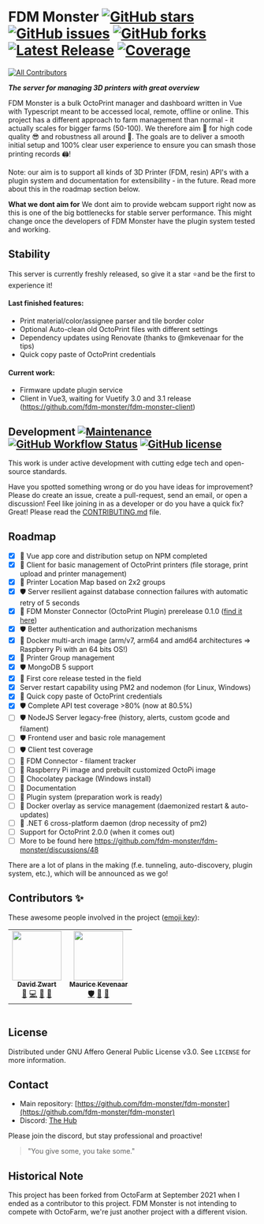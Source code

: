 # FDM Monster [![GitHub stars](https://img.shields.io/github/stars/fdm-monster/fdmonster)](https://github.com/fdm-monster/fdm-monster/stargazers) [![GitHub issues](https://img.shields.io/github/issues/fdm-monster/fdm-monster?color=green)](https://github.com/fdm-monster/fdm-monster/issues) [![GitHub forks](https://img.shields.io/github/forks/fdm-monster/fdm-monster)](https://github.com/fdm-monster/fdm-monster/network/members) [![Latest Release](https://img.shields.io/github/release/fdm-monster/fdm-monster)](https://github.com/fdm-monster/fdm-monster/releases/latest) [![Coverage](https://img.shields.io/codecov/c/github/fdm-monster/fdm-monster/develop?color=green)](https://app.codecov.io/gh/fdm-monster/fdm-monster)
<!-- ALL-CONTRIBUTORS-BADGE:START - Do not remove or modify this section -->
[![All Contributors](https://img.shields.io/badge/all_contributors-2-orange.svg?style=flat-square)](#contributors-)
<!-- ALL-CONTRIBUTORS-BADGE:END -->

**_The server for managing 3D printers with great overview_**

FDM Monster is a bulk OctoPrint manager and dashboard written in Vue with Typescript meant to be accessed local, remote, offline or online. This project has a different approach to farm management than normal - it actually scales for bigger farms (50-100). We therefore aim 🚀 for high code quality 😎 and robustness all around 💪. The goals are to deliver a smooth initial setup and 100% clear user experience to ensure you can smash those printing records 🖨️!

Note: our aim is to support all kinds of 3D Printer (FDM, resin) API's with a plugin system and documentation for extensibility - in the future. Read more about this in the roadmap section below.

**What we dont aim for**
We dont aim to provide webcam support right now as this is one of the big bottlenecks for stable server performance. This might change once the developers of FDM Monster have the plugin system tested and working.

<!--  ![Docker Pulls](https://img.shields.io/docker/pulls/fdm-monster/fdm-monster) -->
<!-- ![GitHub release (latest by date)](https://img.shields.io/github/downloads/fdm-monster/fdm-monster/latest/total) -->

## Stability

This server is currently freshly released, so give it a star ⭐and be the first to experience it! 

#### Last finished features: 
- Print material/color/assignee parser and tile border color
- Optional Auto-clean old OctoPrint files with different settings
- Dependency updates using Renovate (thanks to @mkevenaar for the tips)
- Quick copy paste of OctoPrint credentials
#### Current work: 
- Firmware update plugin service
- Client in Vue3, waiting for Vuetify 3.0 and 3.1 release (https://github.com/fdm-monster/fdm-monster-client)

## Development [![Maintenance](https://img.shields.io/badge/Maintained%3F-yes-green.svg)](https://gitHub.com/fdm-monster/fdm-monster/graphs/commit-activity) [![GitHub Workflow Status](https://img.shields.io/github/workflow/status/fdm-monster/fdm-monster/Node.js%20CI?query=branch%3Adevelop)](https://github.com/fdm-monster/fdm-monster/actions/workflows/nodejs.yml?query=branch%3Adevelop) [![GitHub license](https://img.shields.io/github/license/fdm-monster/fdm-monster)](https://github.com/fdm-monster/fdm-monster/blob/master/LICENSE.txt)
This work is under active development with cutting edge tech and open-source standards. 

Have you spotted something wrong or do you have ideas for improvement? Please do create an issue, create a pull-request, send an email, or open a discussion!
Feel like joining in as a developer or do you have a quick fix? Great! Please read the [CONTRIBUTING.md](CONTRIBUTING.md) file.

## Roadmap

- [x] :rocket: Vue app core and distribution setup on NPM completed
- [x] :rocket: Client for basic management of OctoPrint printers (file storage, print upload and printer management)
- [x] 🌟 Printer Location Map based on 2x2 groups
- [x] 🛡️ Server resilient against database connection failures with automatic retry of 5 seconds
- [x] 🔌 FDM Monster Connector (OctoPrint Plugin) prerelease 0.1.0 ([find it here](https://gitHub.com/fdm-monster/fdm-connector/releases))
- [x] 🛡️ Better authentication and authorization mechanisms
- [x] :rocket: Docker multi-arch image (arm/v7, arm64 and amd64 architectures => Raspberry Pi with an 64 bits OS!)
- [x] :rocket: Printer Group management
- [x] 🛡️ MongoDB 5 support
- [x] :rocket: First core release tested in the field
- [x] Server restart capability using PM2 and nodemon (for Linux, Windows)
- [x] :rocket: Quick copy paste of OctoPrint credentials
- [x] 🛡️ Complete API test coverage >80% (now at 80.5%)
- [ ] 🛡️ NodeJS Server legacy-free (history, alerts, custom gcode and filament)
- [ ] 🛡️ Frontend user and basic role management
- [ ] 🛡️ Client test coverage
- [ ] 🔌 FDM Connector - filament tracker 
- [ ] 🔌 Raspberry Pi image and prebuilt customized OctoPi image
- [ ] :rocket: Chocolatey package (Windows install)
- [ ] :rocket: Documentation
- [ ] :rocket: Plugin system (preparation work is ready)
- [ ] :rocket: Docker overlay as service management (daemonized restart & auto-updates)
- [ ] :rocket: .NET 6 cross-platform daemon (drop necessity of pm2)
- [ ] Support for OctoPrint 2.0.0 (when it comes out)
- [ ] More to be found here https://github.com/fdm-monster/fdm-monster/discussions/48

There are a lot of plans in the making (f.e. tunneling, auto-discovery, plugin system,  etc.), which will be announced as we go!

## Contributors ✨

These awesome people involved in the project ([emoji key](https://allcontributors.org/docs/en/emoji-key)):
<!-- ALL-CONTRIBUTORS-LIST:START - Do not remove or modify this section -->
<!-- prettier-ignore-start -->
<!-- markdownlint-disable -->
<table>
  <tr>
    <td align="center"><a href="https://github.com/davidzwa"><img src="https://avatars.githubusercontent.com/u/6005355?v=4?s=100" width="100px;" alt=""/><br /><sub><b>David Zwart</b></sub></a><br /><a href="https://github.com/fdm-monster/fdm-monster/issues?q=author%3Adavidzwa" title="Bug reports">🐛</a> <a href="https://github.com/fdm-monster/fdm-monster/commits?author=davidzwa" title="Code">💻</a> <a href="#maintenance-davidzwa" title="Maintenance">🚧</a> <a href="#userTesting-davidzwa" title="User Testing">📓</a></td>
    <td align="center"><a href="https://kevenaar.name"><img src="https://avatars.githubusercontent.com/u/834643?v=4?s=100" width="100px;" alt=""/><br /><sub><b>Maurice Kevenaar</b></sub></a><br /><a href="#security-mkevenaar" title="Security">🛡️</a> <a href="#maintenance-mkevenaar" title="Maintenance">🚧</a> <a href="#ideas-mkevenaar" title="Ideas, Planning, & Feedback">🤔</a></td>
  </tr>
</table>

<!-- markdownlint-restore -->
<!-- prettier-ignore-end -->

<!-- ALL-CONTRIBUTORS-LIST:END -->

<!-- ALL-CONTRIBUTORS-LIST:START - Do not remove or modify this section -->
<!-- prettier-ignore-start -->
<!-- markdownlint-disable -->
<!-- markdownlint-restore -->
<!-- prettier-ignore-end -->

<table></table>

<!-- ALL-CONTRIBUTORS-LIST:END -->

## License
Distributed under GNU Affero General Public License v3.0. See `LICENSE` for more information.

## Contact
- Main repository: [https://github.com/fdm-monster/fdm-monster](https://github.com/fdm-monster/fdm-monster)
- Discord: [The Hub](https://discord.gg/mwA8uP8CMc)

Please join the discord, but stay professional and proactive!
> "You give some, you take some."

## Historical Note

This project has been forked from OctoFarm at September 2021 when I ended as a contributor to this project. 
FDM Monster is not intending to compete with OctoFarm, we're just another project with a different vision.
